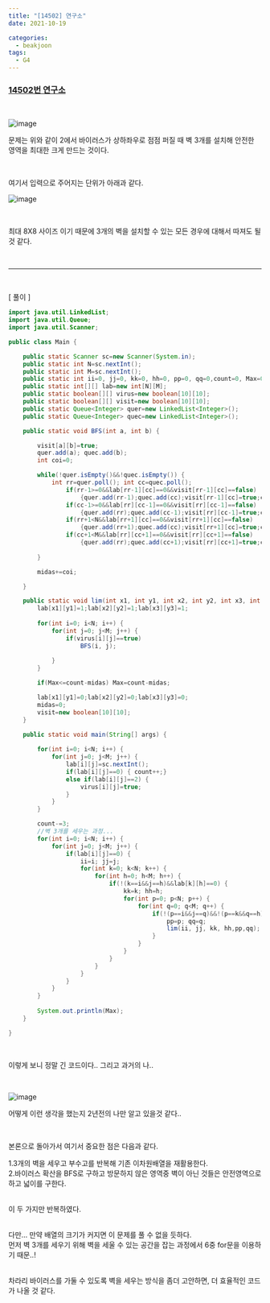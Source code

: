 ```yaml
---
title: "[14502] 연구소"
date: 2021-10-19

categories:
  - beakjoon
tags:
  - G4
---
```



### [14502번 연구소](https://www.acmicpc.net/problem/14502 )

<br>

![image](https://user-images.githubusercontent.com/47859845/137852491-a4bd4cdd-219c-4b98-a31b-a52ab10e8375.png)

문제는 위와 같이 2에서 바이러스가 상하좌우로 점점 퍼질 때 벽 3개를 설치해 안전한 영역을 최대한 크게 만드는 것이다.

<br>

여기서 입력으로 주어지는 단위가 아래과 같다.

![image](https://user-images.githubusercontent.com/47859845/137852854-845ccc39-c1cf-4d21-beac-25c518e04b55.png)

<br>

최대 8X8 사이즈 이기 때문에 3개의 벽을 설치할 수 있는 모든 경우에 대해서 따져도 될것 같다.

<br>

---
<br>

[ 풀이 ]

```java
import java.util.LinkedList;
import java.util.Queue;
import java.util.Scanner;

public class Main {

	public static Scanner sc=new Scanner(System.in);
	public static int N=sc.nextInt();
	public static int M=sc.nextInt();
	public static int ii=0, jj=0, kk=0, hh=0, pp=0, qq=0,count=0, Max=0, midas=0;
	public static int[][] lab=new int[N][M];
	public static boolean[][] virus=new boolean[10][10];
	public static boolean[][] visit=new boolean[10][10];
	public static Queue<Integer> quer=new LinkedList<Integer>();
	public static Queue<Integer> quec=new LinkedList<Integer>();

	public static void BFS(int a, int b) {

		visit[a][b]=true;
		quer.add(a); quec.add(b);
		int coi=0;

		while(!quer.isEmpty()&&!quec.isEmpty()) {
			int rr=quer.poll(); int cc=quec.poll();
				if(rr-1>=0&&lab[rr-1][cc]==0&&visit[rr-1][cc]==false) 
                    {quer.add(rr-1);quec.add(cc);visit[rr-1][cc]=true;coi++;}
				if(cc-1>=0&&lab[rr][cc-1]==0&&visit[rr][cc-1]==false) 
                    {quer.add(rr);quec.add(cc-1);visit[rr][cc-1]=true;coi++;}
				if(rr+1<N&&lab[rr+1][cc]==0&&visit[rr+1][cc]==false) 
                    {quer.add(rr+1);quec.add(cc);visit[rr+1][cc]=true;coi++;}
				if(cc+1<M&&lab[rr][cc+1]==0&&visit[rr][cc+1]==false) 
                    {quer.add(rr);quec.add(cc+1);visit[rr][cc+1]=true;coi++;}
				
		}

		midas+=coi;

	}

	public static void lim(int x1, int y1, int x2, int y2, int x3, int y3) {
		lab[x1][y1]=1;lab[x2][y2]=1;lab[x3][y3]=1;
		
		for(int i=0; i<N; i++) {
			for(int j=0; j<M; j++) {
				if(virus[i][j]==true)
					BFS(i, j);
				
			}
        }

		if(Max<=count-midas) Max=count-midas;

		lab[x1][y1]=0;lab[x2][y2]=0;lab[x3][y3]=0;
		midas=0;
		visit=new boolean[10][10];
	}

	public static void main(String[] args) {
		
		for(int i=0; i<N; i++) {
			for(int j=0; j<M; j++) {
				lab[i][j]=sc.nextInt();
				if(lab[i][j]==0) { count++;}
				else if(lab[i][j]==2) {
					virus[i][j]=true;
				}
			}
		}

		count-=3;
        //벽 3개를 세우는 과정... 
		for(int i=0; i<N; i++) {
			for(int j=0; j<M; j++) {
				if(lab[i][j]==0) {
					ii=i; jj=j;
					for(int k=0; k<N; k++) {
						for(int h=0; h<M; h++) {
							if(!(k==i&&j==h)&&lab[k][h]==0) {
								kk=k; hh=h;
								for(int p=0; p<N; p++) {
									for(int q=0; q<M; q++) {
										if(!(p==i&&j==q)&&!(p==k&&q==h)&&lab[p][q]==0) {
											pp=p; qq=q;
											lim(ii, jj, kk, hh,pp,qq); //안전영역 구하기.
										}
									}
								}
							}
						}
					}
				}
			}
		}
		
		System.out.println(Max);
	}

}

```

<br>

이렇게 보니 정말 긴 코드이다.. 그리고 과거의 나..

<br>

![image](https://user-images.githubusercontent.com/47859845/137853678-cf98f62d-5ab9-4f1b-91c3-9a239bbfe8f3.png)

어떻게 이런 생각을 했는지 2년전의 나만 알고 있을것 같다.. 

<br>

본론으로 돌아가서 여기서 중요한 점은 다음과 같다.

1.3개의 벽을 세우고 부수고를 반복해 기존 이차원배열을 재활용한다. <br>
2.바이러스 확산을 BFS로 구하고 방문하지 않은 영역중 벽이 아닌 것들은 안전영역으로 하고 넓이를 구한다.

<br>
이 두 가지만 반복하였다.
<br><br>

다만... 만약 배열의 크기가 커지면 이 문제를 풀 수 없을 듯하다.<br>
먼저 벽 3개를 세우기 위해 벽을 세울 수 있는 공간을 잡는 과정에서 6중 for문을 이용하기 때문..! <br>

<br>
차라리 바이러스를 가둘 수 있도록 벽을 세우는 방식을 좀더 고안하면, 더 효율적인 코드가 나올 것 같다.

<br><br>